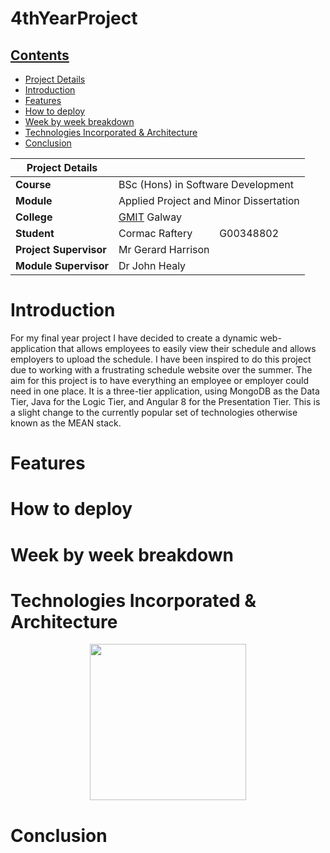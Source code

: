 # 4thYearProject

## [Contents](#contents)
* [Project Details](#details)
* [Introduction](#introduction)
* [Features](#features)
* [How to deploy](#deploy)
* [Week by week breakdown](#weekbyweek)
* [Technologies Incorporated & Architecture](#architecture) 
* [Conclusion](#conclusion)

| Project Details   |     |
| --- | --- |
| **Course** | BSc (Hons) in Software Development  |
| **Module** |  Applied Project and Minor Dissertation |
| **College** | [GMIT](http://www.gmit.ie/) Galway |
| **Student** | Cormac Raftery &nbsp;&nbsp;&nbsp;&nbsp;&nbsp;&nbsp;&nbsp;&nbsp; G00348802 |
| **Project Supervisor** | Mr Gerard Harrison |
| **Module Supervisor** | Dr John Healy |

# Introduction<a name = "introduction"></a>
For my final year project I have decided to create a dynamic web-application that allows employees to easily view their schedule and allows employers to upload the schedule. I have been inspired to do this project due to working with a frustrating schedule website over the summer. The aim for this project is to have everything an employee or employer could need in one place. It is a three-tier application, using MongoDB as the Data Tier, Java for the Logic Tier, and Angular 8 for the Presentation Tier. This is a slight change to the currently popular set of technologies otherwise known as the MEAN stack.

# Features<a name = "features"></a>

# How to deploy<a name = "deploy"></a>

# Week by week breakdown<a name = "weekbyweek"></a>

# Technologies Incorporated & Architecture<a name = "architecture"></a>
<p align="center"><img src="https://hackernoon.com/hn-images/0*Nq9iCe61Aq5IxUGl.png" width="250" height="250"></p>

# Conclusion<a name = "conclusion"></a>
